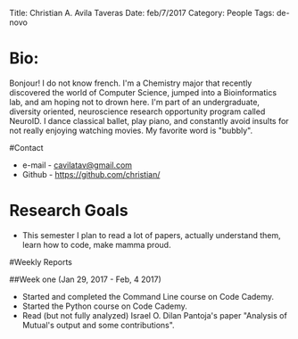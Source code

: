 Title: Christian A. Avila Taveras
Date: feb/7/2017
Category: People
Tags: de-novo

# Bio:
Bonjour! I do not know french. I'm a Chemistry major that recently discovered the world of Computer Science, 
jumped into a Bioinformatics lab, and am hoping not to drown here. I'm part of an undergraduate, diversity oriented, 
neuroscience research opportunity program called NeuroID. I dance classical ballet, play piano, and constantly 
avoid insults for not really enjoying watching movies. My favorite word is "bubbly".

#Contact
 - e-mail - <cavilatav@gmail.com>
 - Github - <https://github.com/christian/>
 
 # Research Goals
 - This semester I plan to read a lot of papers, actually understand them, learn how to code, make mamma proud.

#Weekly Reports

##Week one (Jan 29, 2017 - Feb, 4 2017)
 - Started and completed the Command Line course on Code Cademy.
 - Started the Python course on Code Cademy.
 - Read (but not fully analyzed) Israel O. Dilan Pantoja's paper "Analysis of Mutual's output and some contributions".
